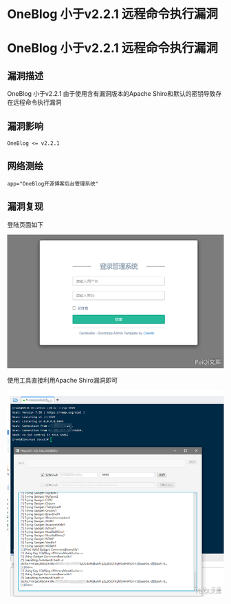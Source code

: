 # OneBlog 小于v2.2.1 远程命令执行漏洞

# OneBlog 小于v2.2.1 远程命令执行漏洞

## 漏洞描述

OneBlog 小于v2.2.1 由于使用含有漏洞版本的Apache Shiro和默认的密钥导致存在远程命令执行漏洞

## 漏洞影响

```
OneBlog <= v2.2.1
```

## 网络测绘

```
app="OneBlog开源博客后台管理系统"
```

## 漏洞复现

登陆页面如下



![](/images/202202101909905.png)



使用工具直接利用Apache Shiro漏洞即可



![](/images/202202101909954.png)

